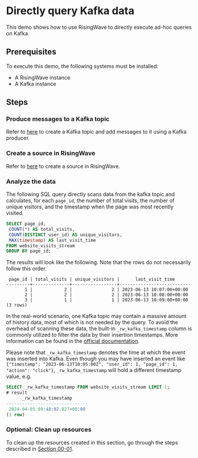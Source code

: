 # Directly query Kafka data

This demo shows how to use RisingWave to directly execute ad-hoc queries on Kafka.

## Prerequisites

To execute this demo, the following systems must be installed:

* A RisingWave instance
* A Kafka instance

## Steps

### Produce messages to a Kafka topic

Refer to [here](../../00-get-started/01-ingest-kafka-data.md#use-kafka-to-produce-messages) to create a Kafka topic and add messages to it using a Kafka producer.

### Create a source in RisingWave

Refer to [here](../../00-get-started/01-ingest-kafka-data.md#create-a-source) to create a source in RisingWave.

### Analyze the data

The following SQL query directly scans data from the kafka topic and calculates, for each `page_id`, the number of total visits, the number of unique visitors, and the timestamp when the page was most recently visited.

```sql
SELECT page_id,
 COUNT(*) AS total_visits,
 COUNT(DISTINCT user_id) AS unique_visitors,
 MAX(timestamp) AS last_visit_time
FROM website_visits_stream
GROUP BY page_id;
```

The results will look like the following. Note that the rows do not necessarily follow this order.

```terminal
 page_id | total_visits | unique_visitors |      last_visit_time
---------+--------------+-----------------+---------------------------
       1 |            2 |               2 | 2023-06-13 10:07:00+00:00
       2 |            2 |               2 | 2023-06-13 10:08:00+00:00
       3 |            1 |               1 | 2023-06-13 10:09:00+00:00
(3 rows)
```

In the real-world scenario, one Kafka topic may contain a massive amount of history data, most of which is not needed by the query. To avoid the overhead of scanning these data, the built-in `_rw_kafka_timestamp` column is commonly utilized to filter the data by their insertion timestamps. More information can be found in the [official documentation](https://docs.risingwave.com/docs/current/ingest-from-kafka/#query-kafka-timestamp). 

Please note that `_rw_kafka_timestamp` denotes the time at which the event was inserted into Kafka. Even though you may have inserted an event like `{"timestamp": "2023-06-13T10:05:00Z", "user_id": 1, "page_id": 1, "action": "click"}`, `_rw_kafka_timestamp` will hold a different timestamp value, e.g.

```sql 
SELECT _rw_kafka_timestamp FROM website_visits_stream LIMIT 1;
# result
      _rw_kafka_timestamp
-------------------------------
 2024-04-05 09:48:02.827+00:00
(1 row)
```

### Optional: Clean up resources
To clean up the resources created in this section, go through the steps described in [Section 00-01](../../00-get-started/01-ingest-kafka-data.md#optional-clean-up-resources).
